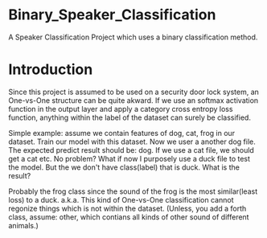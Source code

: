 # Binary_Speaker_Classification
A Speaker Classification Project which uses a binary classification method.

# Introduction
Since this project is assumed to be used on a security door lock system, an One-vs-One structure can be quite akward.
If we use an softmax activation function in the output layer and apply a category cross entropy loss function, anything within the label of the dataset can surely be classified.

Simple example: assume we contain features of dog, cat, frog in our dataset. Train our model with this dataset. Now we user a another dog file. The expected predict result should be: dog. If we use a cat file, we should get a cat etc. No problem?
What if now I purposely use a duck file to test the model. But the we don't have class(label) that is duck. What is the result?

Probably the frog class since the sound of the frog is the most similar(least loss) to a duck. a.k.a. This kind of One-vs-One classification cannot regonize things which is not within the dataset.
(Unless, you add a forth class, assume: other, which contians all kinds of other sound of different animals.)
